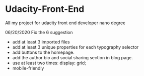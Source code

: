 # Udacity-Front-End
All my project for udacity front end developer nano degree

06/20/2020 Fix the 6 suggestion
- add at least 3 imported files
- add at least 3 unique properties for each typography selector
- add buttons to the homepage.
- add the author bio and social sharing section in blog page.
- use at least two times:  display: grid;
- mobile-friendly
